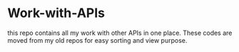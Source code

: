 # Work-with-APIs
this repo contains all my work with other APIs in one place. These codes are moved from my old repos for easy sorting and view purpose.
